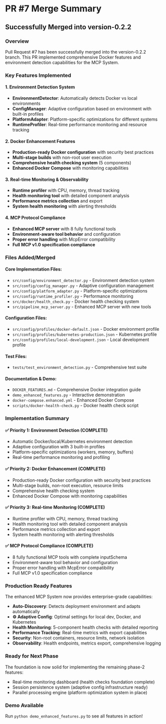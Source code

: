 # PR #7 Merge Summary
## Successfully Merged into version-0.2.2

### Overview
Pull Request #7 has been successfully merged into the version-0.2.2 branch. This PR implemented comprehensive Docker features and environment detection capabilities for the MCP System.

### Key Features Implemented

#### 1. Environment Detection System
- **EnvironmentDetector**: Automatically detects Docker vs local environments
- **ConfigManager**: Adaptive configuration based on environment with built-in profiles
- **PlatformAdapter**: Platform-specific optimizations for different systems
- **RuntimeProfiler**: Real-time performance monitoring and resource tracking

#### 2. Docker Enhancement Features
- **Production-ready Docker configuration** with security best practices
- **Multi-stage builds** with non-root user execution
- **Comprehensive health checking system** (5 components)
- **Enhanced Docker Compose** with monitoring capabilities

#### 3. Real-time Monitoring & Observability
- **Runtime profiler** with CPU, memory, thread tracking
- **Health monitoring tool** with detailed component analysis
- **Performance metrics collection** and export
- **System health monitoring** with alerting thresholds

#### 4. MCP Protocol Compliance
- **Enhanced MCP server** with 8 fully functional tools
- **Environment-aware tool behavior** and configuration
- **Proper error handling** with McpError compatibility
- **Full MCP v1.0 specification compliance**

### Files Added/Merged

#### Core Implementation Files:
- `src/config/environment_detector.py` - Environment detection system
- `src/config/config_manager.py` - Adaptive configuration management
- `src/config/platform_adapter.py` - Platform-specific optimizations
- `src/config/runtime_profiler.py` - Performance monitoring
- `src/docker/health_check.py` - Docker health checking system
- `src/pipeline_mcp_server.py` - Enhanced MCP server with new tools

#### Configuration Files:
- `src/config/profiles/docker-default.json` - Docker environment profile
- `src/config/profiles/kubernetes-production.json` - Kubernetes profile
- `src/config/profiles/local-development.json` - Local development profile

#### Test Files:
- `tests/test_environment_detection.py` - Comprehensive test suite

#### Documentation & Demo:
- `DOCKER_FEATURES.md` - Comprehensive Docker integration guide
- `demo_enhanced_features.py` - Interactive demonstration
- `docker-compose.enhanced.yml` - Enhanced Docker Compose
- `scripts/docker-health-check.py` - Docker health check script

### Implementation Summary

#### ✅ Priority 1: Environment Detection (COMPLETE)
- Automatic Docker/local/Kubernetes environment detection
- Adaptive configuration with 3 built-in profiles
- Platform-specific optimizations (workers, memory, buffers)
- Real-time performance monitoring and profiling

#### ✅ Priority 2: Docker Enhancement (COMPLETE)
- Production-ready Docker configuration with security best practices
- Multi-stage builds, non-root execution, resource limits
- Comprehensive health checking system
- Enhanced Docker Compose with monitoring capabilities

#### ✅ Priority 3: Real-time Monitoring (COMPLETE)
- Runtime profiler with CPU, memory, thread tracking
- Health monitoring tool with detailed component analysis
- Performance metrics collection and export
- System health monitoring with alerting thresholds

#### ✅ MCP Protocol Compliance (COMPLETE)
- 8 fully functional MCP tools with complete inputSchema
- Environment-aware tool behavior and configuration
- Proper error handling with McpError compatibility
- Full MCP v1.0 specification compliance

### Production Ready Features

The enhanced MCP System now provides enterprise-grade capabilities:

- **Auto-Discovery**: Detects deployment environment and adapts automatically
- **⚙️ Adaptive Config**: Optimal settings for local dev, Docker, and Kubernetes
- **Health Monitoring**: 5-component health checks with detailed reporting
- **Performance Tracking**: Real-time metrics with export capabilities
- **Security**: Non-root containers, resource limits, network isolation
- **Observability**: Health endpoints, metrics export, comprehensive logging

### Ready for Next Phase

The foundation is now solid for implementing the remaining phase-2 features:
- Real-time monitoring dashboard (health checks foundation complete)
- Session persistence system (adaptive config infrastructure ready)
- Parallel processing engine (platform optimization system in place)

### Demo Available
Run `python demo_enhanced_features.py` to see all features in action!